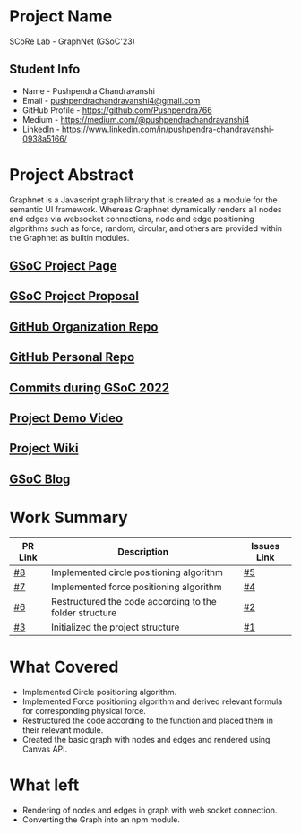 # Project Name
SCoRe Lab - GraphNet (GSoC'23)

## Student Info 
- Name - Pushpendra Chandravanshi
- Email - pushpendrachandravanshi4@gmail.com
- GitHub Profile - https://github.com/Pushpendra766
- Medium - https://medium.com/@pushpendrachandravanshi4
- LinkedIn - https://www.linkedin.com/in/pushpendra-chandravanshi-0938a5166/

# Project Abstract
Graphnet is a Javascript graph library that is created as a module for the semantic UI framework. Whereas Graphnet dynamically renders all nodes and edges via websocket connections, node and edge positioning algorithms such as force, random, circular, and others are provided within the Graphnet as builtin modules. 

## [GSoC Project Page](https://summerofcode.withgoogle.com/programs/2023/projects/oUeY8arQ)

## [GSoC Project Proposal](https://drive.google.com/file/d/1ymCakCOxpYo-KtcsUcOCD2u4pp-2_yD_/view?usp=sharing)

## [GitHub Organization Repo](https://github.com/c2siorg)

## [GitHub Personal Repo](https://github.com/Pushpendra766/GraphNet)

## [Commits during GSoC 2022](https://github.com/c2siorg/GraphNet/commits?author=Pushpendra766)

## [Project Demo Video](http://LinkToDemoVideo)

## [Project Wiki](https://github.com/scorelab/Codelabz/wiki)

## [GSoC Blog](https://medium.com/@pushpendrachandravanshi4)

# Work Summary

| PR Link| Description |  Issues Link   | 
| -------------------------------------------------------------------------------------------------------------------------------------------------------------------- | -------------------------------------------------------- | --------- | 
| [#8](https://github.com/c2siorg/GraphNet/pull/8)|Implemented circle positioning algorithm| [#5](https://github.com/c2siorg/GraphNet/issues/5) |
| [#7](https://github.com/c2siorg/GraphNet/pull/7)|Implemented force positioning algorithm | [#4](https://github.com/c2siorg/GraphNet/issues/4) |
| [#6](https://github.com/c2siorg/GraphNet/pull/6)|Restructured the code according to the folder structure| [#2](https://github.com/c2siorg/GraphNet/issues/2) |
| [#3](https://github.com/c2siorg/GraphNet/pull/3)|Initialized the project structure | [#1](https://github.com/c2siorg/GraphNet/issues/1) |


# What Covered
- Implemented Circle positioning algorithm.
- Implemented Force positioning algorithm and derived relevant formula for corresponding physical force.
- Restructured the code according to the function and placed them in their relevant module.
- Created the basic graph with nodes and edges and rendered using Canvas API.

# What left
- Rendering of nodes and edges in graph with web socket connection.
- Converting the Graph into an npm module.
